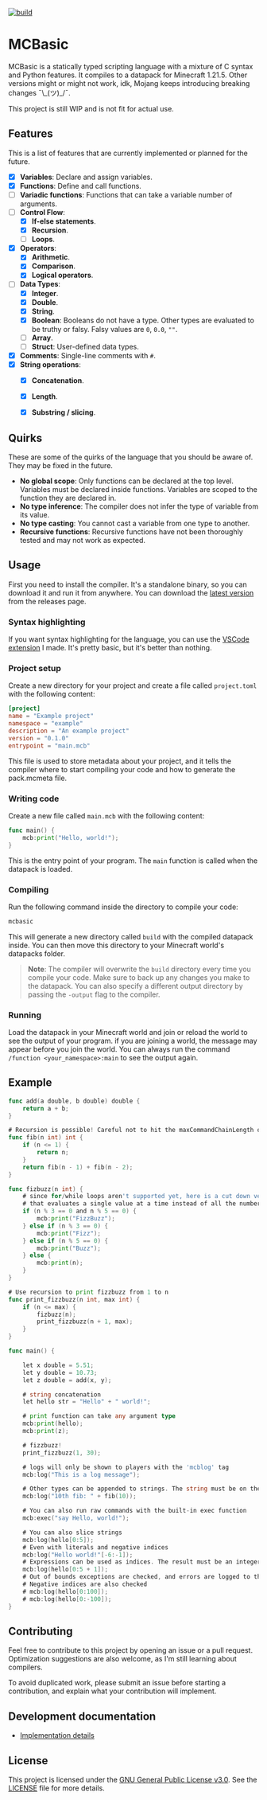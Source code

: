 [![build](https://github.com/Kolterdyx/mcbasic/actions/workflows/build.yml/badge.svg)](https://github.com/Kolterdyx/mcbasic/actions/workflows/build.yml)

# MCBasic

MCBasic is a statically typed scripting language with a mixture of C syntax and Python features.
It compiles to a datapack for Minecraft 1.21.5. Other versions might or might not work, idk, Mojang keeps introducing breaking changes ¯\\\_(ツ)_/¯.

This project is still WIP and is not fit for actual use.

## Features

This is a list of features that are currently implemented or planned for the future.

- [x] **Variables**: Declare and assign variables.
- [x] **Functions**: Define and call functions.
- [ ] **Variadic functions**: Functions that can take a variable number of arguments.
- [ ] **Control Flow**:
  - [x] **If-else statements**.
  - [x] **Recursion**.
  - [ ] **Loops**.
- [x] **Operators**:
  - [x] **Arithmetic**.
  - [x] **Comparison**.
  - [x] **Logical operators**.
- [ ] **Data Types**:
  - [x] **Integer**.
  - [x] **Double**.
  - [x] **String**.
  - [x] **Boolean**: Booleans do not have a type. Other types are evaluated to be truthy or falsy. Falsy values are `0`, `0.0`, `""`.
  - [ ] **Array**.
  - [ ] **Struct**: User-defined data types.
- [x] **Comments**: Single-line comments with `#`.
- [x] **String operations**:
  - [x] **Concatenation**.
  - [x] **Length**.
  - [x] **Substring / slicing**.


## Quirks

These are some of the quirks of the language that you should be aware of. They may be fixed in the future.

- **No global scope**: Only functions can be declared at the top level. Variables must be declared inside functions. Variables are scoped to the function they are declared in.
- **No type inference**: The compiler does not infer the type of variable from its value.
- **No type casting**: You cannot cast a variable from one type to another.
- **Recursive functions**: Recursive functions have not been thoroughly tested and may not work as expected.


## Usage

First you need to install the compiler. It's a standalone binary, so you can download it and run it from anywhere.
You can download the [latest version](https://github.com/Kolterdyx/mcbasic/releases/latest) from the releases page.

### Syntax highlighting
If you want syntax highlighting for the language, you can use the [VSCode extension](https://marketplace.visualstudio.com/items?itemName=mcbasic-lang.mcbasic-lang) I made.
It's pretty basic, but it's better than nothing.

### Project setup

Create a new directory for your project and create a file called `project.toml` with the following content:

```toml
[project]
name = "Example project"
namespace = "example"
description = "An example project"
version = "0.1.0"
entrypoint = "main.mcb"
```

This file is used to store metadata about your project, and it tells the compiler where to start compiling your code and
how to generate the pack.mcmeta file.

### Writing code

Create a new file called `main.mcb` with the following content:

```go # Go is used for syntax highlighting, but the language is not Go
func main() {
    mcb:print("Hello, world!");
}
```

This is the entry point of your program. The `main` function is called when the datapack is loaded.

### Compiling

Run the following command inside the directory to compile your code:

```sh
mcbasic
```

This will generate a new directory called `build` with the compiled datapack inside.
You can then move this directory to your Minecraft world's datapacks folder.

> **Note**: The compiler will overwrite the `build` directory every time you compile your code. Make sure to back up any changes you make to the datapack.
> You can also specify a different output directory by passing the `-output` flag to the compiler.

### Running

Load the datapack in your Minecraft world and join or reload the world to see the output of your program.
if you are joining a world, the message may appear before you join the world. You can always run the command `/function <your_namespace>:main` to see the output again.


## Example

```go # Go is used for syntax highlighting, but the language is not Go
func add(a double, b double) double {
    return a + b;
}

# Recursion is possible! Careful not to hit the maxCommandChainLength or the maxCommandForkCount limit
func fib(n int) int {
    if (n <= 1) {
        return n;
    }
    return fib(n - 1) + fib(n - 2);
}

func fizbuzz(n int) {
    # since for/while loops aren't supported yet, here is a cut down version of the fizzbuzz function
    # that evaluates a single value at a time instead of all the numbers up to n
    if (n % 3 == 0 and n % 5 == 0) {
        mcb:print("FizzBuzz");
    } else if (n % 3 == 0) {
        mcb:print("Fizz");
    } else if (n % 5 == 0) {
        mcb:print("Buzz");
    } else {
        mcb:print(n);
    }
}

# Use recursion to print fizzbuzz from 1 to n
func print_fizzbuzz(n int, max int) {
	if (n <= max) {
		fizbuzz(n);
		print_fizzbuzz(n + 1, max);
	}
}

func main() {

    let x double = 5.51;
    let y double = 10.73;
    let z double = add(x, y);

    # string concatenation
    let hello str = "Hello" + " world!";

    # print function can take any argument type
    mcb:print(hello);
    mcb:print(z);

    # fizzbuzz!
    print_fizzbuzz(1, 30);

	# logs will only be shown to players with the 'mcblog' tag
	mcb:log("This is a log message");

    # Other types can be appended to strings. The string must be on the left side of the operation for this to work
    mcb:log("10th fib: " + fib(10));

    # You can also run raw commands with the built-in exec function
    mcb:exec("say Hello, world!");

    # You can also slice strings
    mcb:log(hello[0:5]);
    # Even with literals and negative indices
    mcb:log("Hello world!"[-6:-1]);
    # Expressions can be used as indices. The result must be an integer
    mcb:log(hello[0:5 + 1]);
    # Out of bounds exceptions are checked, and errors are logged to the chat to players with the 'mcblog' tag
    # Negative indices are also checked
    # mcb:log(hello[0:100]);
    # mcb:log(hello[0:-100]);
}
```

## Contributing

Feel free to contribute to this project by opening an issue or a pull request.
Optimization suggestions are also welcome, as I'm still learning about compilers.

To avoid duplicated work, please submit an issue before starting a contribution, and explain what your contribution will implement.

## Development documentation

- [Implementation details](docs/implementation_details.md)

## License

This project is licensed under the [GNU General Public License v3.0](https://www.gnu.org/licenses/gpl-3.0.en.html). See the [LICENSE](LICENSE) file for more details.
